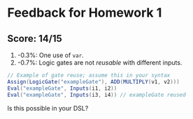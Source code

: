 # Feedback for Homework 1

## Score: 14/15

1. -0.3%: One use of `var`.
2. -0.7%: Logic gates are not *reusable* with different inputs.

```scala
// Example of gate reuse; assume this in your syntax
Assign(LogicGate("exampleGate"), ADD(MULTIPLY(v1, v2)))
Eval("exampleGate", Inputs(i1, i2))
Eval("exampleGate", Inputs(i3, i4)) // exampleGate reused
```

Is this possible in your DSL?

